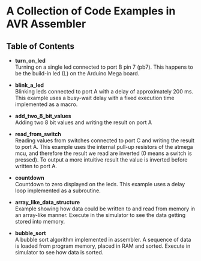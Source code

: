 # A Collection of Code Examples in AVR Assembler

## Table of Contents

* **turn_on_led**  
Turning on a single led connected to port B pin 7 (pb7). This happens to be the build-in led (L) on the Arduino Mega board.

* **blink_a_led**  
Blinking leds connected to port A with a delay of approximately 200 ms. This example uses a busy-wait delay with a fixed execution time implemented as a macro.

* **add_two_8_bit_values**  
Adding two 8 bit values and writing the result on port A

* **read_from_switch**  
Reading values from switches connected to port C and writing the result to port A. This example uses the internal pull-up resistors of the atmega mcu, and therefore the result we read are inverted (0 means a switch is pressed). To output a more intuitive result the value is inverted before written to port A.

* **countdown**  
Countdown to zero displayed on the leds. This example uses a delay loop implemented as a subroutine.

* **array_like_data_structure**  
Example showing how data could be written to and read from memory in an array-like manner. Execute in the simulator to see the data getting stored into memory.

* **bubble_sort**  
A bubble sort algorithm implemented in assembler. A sequence of data is loaded from program memory, placed in RAM and sorted. Execute in simulator to see how data is sorted. 
